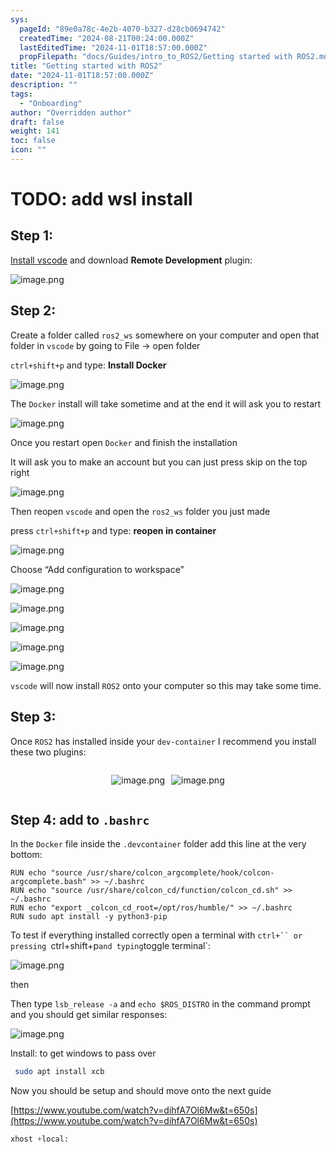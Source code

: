 ```yaml
---
sys:
  pageId: "89e0a78c-4e2b-4070-b327-d28cb0694742"
  createdTime: "2024-08-21T00:24:00.000Z"
  lastEditedTime: "2024-11-01T18:57:00.000Z"
  propFilepath: "docs/Guides/intro_to_ROS2/Getting started with ROS2.md"
title: "Getting started with ROS2"
date: "2024-11-01T18:57:00.000Z"
description: ""
tags:
  - "Onboarding"
author: "Overridden author"
draft: false
weight: 141
toc: false
icon: ""
---
```


# TODO: add wsl install

## Step 1:

[Install vscode](https://code.visualstudio.com/download) and download **Remote Development** plugin:

![image.png](https://prod-files-secure.s3.us-west-2.amazonaws.com/d518164a-d88e-44d1-a4ee-3adb3bd8bce0/efb52993-1881-4a40-b95e-6f020334f022/image.png?X-Amz-Algorithm=AWS4-HMAC-SHA256&X-Amz-Content-Sha256=UNSIGNED-PAYLOAD&X-Amz-Credential=ASIAZI2LB4664NJQ632J%2F20250426%2Fus-west-2%2Fs3%2Faws4_request&X-Amz-Date=20250426T180950Z&X-Amz-Expires=3600&X-Amz-Security-Token=IQoJb3JpZ2luX2VjELH%2F%2F%2F%2F%2F%2F%2F%2F%2F%2FwEaCXVzLXdlc3QtMiJIMEYCIQCySvlZxpSxMPXnLaehiFmcBHnugIsY8Zsp22%2FvF3G%2B%2BAIhAOJluYOVFYwGYNAqYo%2B9wRl2Yq62QppkXLkS5heabPMnKv8DCEoQABoMNjM3NDIzMTgzODA1IgxSwFrYZl43De1HseUq3AOm3MfGRk24%2BoQZmGABmAlZlu%2FHZmyvq3HmMF%2BUloRZxd7mh%2F1vGC5YMHQRJ8hH1btuKntwtbQvjxvGp2%2FA5K0d9Dvn8nT79c3nlmSqvVyWAPT1Ly3QIc4%2FD3REdvtK1FXaaIhw6G0xtkfNNQKeZ8YOKEMMD2jgb0m63U1B1iDxZmTQP2ZDk6Zi9UYfzDdWzat4BMa%2FRmDAdF2A5Zdr9dyyr%2BndkRS0%2BZaopiwgr76BjGkuO2aH0QXilhrWsK9xRd9v3IB7KhwcA6xcHWySd91wBE6V3E2Letw9RZc%2B9din2NEKyNomICN5qGCppPveUKxyNVzfnPgXdII7Nv9F19a5wD0K5nDyfwNtaO2qRVQZZd9fkZJ53Molxeb4cMUP0dsanpt0WWjGXW5%2FtQN1MyRIZPJpwUh%2B1Tu4pfoJQdEz5AsWUN%2BGg8UXgJPGsR1a7MjaDmniu3vppeHxP2ZnmegXsjEY%2B02ZdSCtbfsfVMCR4Ac0v7esTWX3zmeULykErlvcNN%2Fj7BWyUv7y2xjwNk9GvpcreJPXeL5M8w4LTJpb8chUNv2%2BOF58%2BSloh7J9%2FjsJeCqY52VOEZw4tpmU5EWQxjcb6flBLj3WVV0hvEtiRn0E3VH9qNATKrX28DCjqbTABjqkAeeh6k7TDdg%2FlOsHgonKSrU0YAOXVQEHxJiwPxJ%2FGTVpbWuHIi9W0yew73504VmZhVuH6Vwykt8nyXGkHp0e%2Fzj5AhwtvkFFSEj7sOuGxk1kNqOpNjdIy1BR1ZuAFnTrg73V4MFNcpz8H3uxzxfzvz3a1SpeK5gn3zsGLSdSdxaen4jUvaNtlysvq5H04%2FW7AqejteBDQF5xU9X8KOjTai9zK7uK&X-Amz-Signature=2a6ab1883e7d0f76c82bc21401a41e71bf3b65536778c2fb41af42dbbc6003a9&X-Amz-SignedHeaders=host&x-id=GetObject)

## Step 2:

Create a folder called `ros2_ws` somewhere on your computer and open that folder in `vscode` by going to File → open folder 

`ctrl+shift+p` and type: **Install Docker**

![image.png](https://prod-files-secure.s3.us-west-2.amazonaws.com/d518164a-d88e-44d1-a4ee-3adb3bd8bce0/2269dc0e-1cd5-47ff-bceb-c04ad9b2eab0/image.png?X-Amz-Algorithm=AWS4-HMAC-SHA256&X-Amz-Content-Sha256=UNSIGNED-PAYLOAD&X-Amz-Credential=ASIAZI2LB4664NJQ632J%2F20250426%2Fus-west-2%2Fs3%2Faws4_request&X-Amz-Date=20250426T180950Z&X-Amz-Expires=3600&X-Amz-Security-Token=IQoJb3JpZ2luX2VjELH%2F%2F%2F%2F%2F%2F%2F%2F%2F%2FwEaCXVzLXdlc3QtMiJIMEYCIQCySvlZxpSxMPXnLaehiFmcBHnugIsY8Zsp22%2FvF3G%2B%2BAIhAOJluYOVFYwGYNAqYo%2B9wRl2Yq62QppkXLkS5heabPMnKv8DCEoQABoMNjM3NDIzMTgzODA1IgxSwFrYZl43De1HseUq3AOm3MfGRk24%2BoQZmGABmAlZlu%2FHZmyvq3HmMF%2BUloRZxd7mh%2F1vGC5YMHQRJ8hH1btuKntwtbQvjxvGp2%2FA5K0d9Dvn8nT79c3nlmSqvVyWAPT1Ly3QIc4%2FD3REdvtK1FXaaIhw6G0xtkfNNQKeZ8YOKEMMD2jgb0m63U1B1iDxZmTQP2ZDk6Zi9UYfzDdWzat4BMa%2FRmDAdF2A5Zdr9dyyr%2BndkRS0%2BZaopiwgr76BjGkuO2aH0QXilhrWsK9xRd9v3IB7KhwcA6xcHWySd91wBE6V3E2Letw9RZc%2B9din2NEKyNomICN5qGCppPveUKxyNVzfnPgXdII7Nv9F19a5wD0K5nDyfwNtaO2qRVQZZd9fkZJ53Molxeb4cMUP0dsanpt0WWjGXW5%2FtQN1MyRIZPJpwUh%2B1Tu4pfoJQdEz5AsWUN%2BGg8UXgJPGsR1a7MjaDmniu3vppeHxP2ZnmegXsjEY%2B02ZdSCtbfsfVMCR4Ac0v7esTWX3zmeULykErlvcNN%2Fj7BWyUv7y2xjwNk9GvpcreJPXeL5M8w4LTJpb8chUNv2%2BOF58%2BSloh7J9%2FjsJeCqY52VOEZw4tpmU5EWQxjcb6flBLj3WVV0hvEtiRn0E3VH9qNATKrX28DCjqbTABjqkAeeh6k7TDdg%2FlOsHgonKSrU0YAOXVQEHxJiwPxJ%2FGTVpbWuHIi9W0yew73504VmZhVuH6Vwykt8nyXGkHp0e%2Fzj5AhwtvkFFSEj7sOuGxk1kNqOpNjdIy1BR1ZuAFnTrg73V4MFNcpz8H3uxzxfzvz3a1SpeK5gn3zsGLSdSdxaen4jUvaNtlysvq5H04%2FW7AqejteBDQF5xU9X8KOjTai9zK7uK&X-Amz-Signature=fa23bcad3dadcec751d032b7468c2f91e2460b4f52926951a42ac4facc6e9215&X-Amz-SignedHeaders=host&x-id=GetObject)

The `Docker` install will take sometime and at the end it will ask you to restart

![image.png](https://prod-files-secure.s3.us-west-2.amazonaws.com/d518164a-d88e-44d1-a4ee-3adb3bd8bce0/ed233f78-be33-4b1f-b89c-9c346c0e961e/image.png?X-Amz-Algorithm=AWS4-HMAC-SHA256&X-Amz-Content-Sha256=UNSIGNED-PAYLOAD&X-Amz-Credential=ASIAZI2LB4664NJQ632J%2F20250426%2Fus-west-2%2Fs3%2Faws4_request&X-Amz-Date=20250426T180950Z&X-Amz-Expires=3600&X-Amz-Security-Token=IQoJb3JpZ2luX2VjELH%2F%2F%2F%2F%2F%2F%2F%2F%2F%2FwEaCXVzLXdlc3QtMiJIMEYCIQCySvlZxpSxMPXnLaehiFmcBHnugIsY8Zsp22%2FvF3G%2B%2BAIhAOJluYOVFYwGYNAqYo%2B9wRl2Yq62QppkXLkS5heabPMnKv8DCEoQABoMNjM3NDIzMTgzODA1IgxSwFrYZl43De1HseUq3AOm3MfGRk24%2BoQZmGABmAlZlu%2FHZmyvq3HmMF%2BUloRZxd7mh%2F1vGC5YMHQRJ8hH1btuKntwtbQvjxvGp2%2FA5K0d9Dvn8nT79c3nlmSqvVyWAPT1Ly3QIc4%2FD3REdvtK1FXaaIhw6G0xtkfNNQKeZ8YOKEMMD2jgb0m63U1B1iDxZmTQP2ZDk6Zi9UYfzDdWzat4BMa%2FRmDAdF2A5Zdr9dyyr%2BndkRS0%2BZaopiwgr76BjGkuO2aH0QXilhrWsK9xRd9v3IB7KhwcA6xcHWySd91wBE6V3E2Letw9RZc%2B9din2NEKyNomICN5qGCppPveUKxyNVzfnPgXdII7Nv9F19a5wD0K5nDyfwNtaO2qRVQZZd9fkZJ53Molxeb4cMUP0dsanpt0WWjGXW5%2FtQN1MyRIZPJpwUh%2B1Tu4pfoJQdEz5AsWUN%2BGg8UXgJPGsR1a7MjaDmniu3vppeHxP2ZnmegXsjEY%2B02ZdSCtbfsfVMCR4Ac0v7esTWX3zmeULykErlvcNN%2Fj7BWyUv7y2xjwNk9GvpcreJPXeL5M8w4LTJpb8chUNv2%2BOF58%2BSloh7J9%2FjsJeCqY52VOEZw4tpmU5EWQxjcb6flBLj3WVV0hvEtiRn0E3VH9qNATKrX28DCjqbTABjqkAeeh6k7TDdg%2FlOsHgonKSrU0YAOXVQEHxJiwPxJ%2FGTVpbWuHIi9W0yew73504VmZhVuH6Vwykt8nyXGkHp0e%2Fzj5AhwtvkFFSEj7sOuGxk1kNqOpNjdIy1BR1ZuAFnTrg73V4MFNcpz8H3uxzxfzvz3a1SpeK5gn3zsGLSdSdxaen4jUvaNtlysvq5H04%2FW7AqejteBDQF5xU9X8KOjTai9zK7uK&X-Amz-Signature=7680927dab9fd5cc449b35a70efec97dcfb31d7c0eeeb89d842e179dfddc5ef9&X-Amz-SignedHeaders=host&x-id=GetObject)

Once you restart open `Docker` and finish the installation

It will ask you to make an account but you can just press skip on the top right

![image.png](https://prod-files-secure.s3.us-west-2.amazonaws.com/d518164a-d88e-44d1-a4ee-3adb3bd8bce0/21010ad9-1659-4fd9-9f59-9932a09b2a3d/image.png?X-Amz-Algorithm=AWS4-HMAC-SHA256&X-Amz-Content-Sha256=UNSIGNED-PAYLOAD&X-Amz-Credential=ASIAZI2LB4664NJQ632J%2F20250426%2Fus-west-2%2Fs3%2Faws4_request&X-Amz-Date=20250426T180950Z&X-Amz-Expires=3600&X-Amz-Security-Token=IQoJb3JpZ2luX2VjELH%2F%2F%2F%2F%2F%2F%2F%2F%2F%2FwEaCXVzLXdlc3QtMiJIMEYCIQCySvlZxpSxMPXnLaehiFmcBHnugIsY8Zsp22%2FvF3G%2B%2BAIhAOJluYOVFYwGYNAqYo%2B9wRl2Yq62QppkXLkS5heabPMnKv8DCEoQABoMNjM3NDIzMTgzODA1IgxSwFrYZl43De1HseUq3AOm3MfGRk24%2BoQZmGABmAlZlu%2FHZmyvq3HmMF%2BUloRZxd7mh%2F1vGC5YMHQRJ8hH1btuKntwtbQvjxvGp2%2FA5K0d9Dvn8nT79c3nlmSqvVyWAPT1Ly3QIc4%2FD3REdvtK1FXaaIhw6G0xtkfNNQKeZ8YOKEMMD2jgb0m63U1B1iDxZmTQP2ZDk6Zi9UYfzDdWzat4BMa%2FRmDAdF2A5Zdr9dyyr%2BndkRS0%2BZaopiwgr76BjGkuO2aH0QXilhrWsK9xRd9v3IB7KhwcA6xcHWySd91wBE6V3E2Letw9RZc%2B9din2NEKyNomICN5qGCppPveUKxyNVzfnPgXdII7Nv9F19a5wD0K5nDyfwNtaO2qRVQZZd9fkZJ53Molxeb4cMUP0dsanpt0WWjGXW5%2FtQN1MyRIZPJpwUh%2B1Tu4pfoJQdEz5AsWUN%2BGg8UXgJPGsR1a7MjaDmniu3vppeHxP2ZnmegXsjEY%2B02ZdSCtbfsfVMCR4Ac0v7esTWX3zmeULykErlvcNN%2Fj7BWyUv7y2xjwNk9GvpcreJPXeL5M8w4LTJpb8chUNv2%2BOF58%2BSloh7J9%2FjsJeCqY52VOEZw4tpmU5EWQxjcb6flBLj3WVV0hvEtiRn0E3VH9qNATKrX28DCjqbTABjqkAeeh6k7TDdg%2FlOsHgonKSrU0YAOXVQEHxJiwPxJ%2FGTVpbWuHIi9W0yew73504VmZhVuH6Vwykt8nyXGkHp0e%2Fzj5AhwtvkFFSEj7sOuGxk1kNqOpNjdIy1BR1ZuAFnTrg73V4MFNcpz8H3uxzxfzvz3a1SpeK5gn3zsGLSdSdxaen4jUvaNtlysvq5H04%2FW7AqejteBDQF5xU9X8KOjTai9zK7uK&X-Amz-Signature=fa29017bc16d3fe2451268ffc5790696990749fbf0ade4cabfedd79745b4d009&X-Amz-SignedHeaders=host&x-id=GetObject)

Then reopen `vscode` and open the `ros2_ws` folder you just made

press `ctrl+shift+p` and type: **reopen in container**

![image.png](https://prod-files-secure.s3.us-west-2.amazonaws.com/d518164a-d88e-44d1-a4ee-3adb3bd8bce0/4e93b8c2-41ad-488c-8095-c74205196118/image.png?X-Amz-Algorithm=AWS4-HMAC-SHA256&X-Amz-Content-Sha256=UNSIGNED-PAYLOAD&X-Amz-Credential=ASIAZI2LB4664NJQ632J%2F20250426%2Fus-west-2%2Fs3%2Faws4_request&X-Amz-Date=20250426T180950Z&X-Amz-Expires=3600&X-Amz-Security-Token=IQoJb3JpZ2luX2VjELH%2F%2F%2F%2F%2F%2F%2F%2F%2F%2FwEaCXVzLXdlc3QtMiJIMEYCIQCySvlZxpSxMPXnLaehiFmcBHnugIsY8Zsp22%2FvF3G%2B%2BAIhAOJluYOVFYwGYNAqYo%2B9wRl2Yq62QppkXLkS5heabPMnKv8DCEoQABoMNjM3NDIzMTgzODA1IgxSwFrYZl43De1HseUq3AOm3MfGRk24%2BoQZmGABmAlZlu%2FHZmyvq3HmMF%2BUloRZxd7mh%2F1vGC5YMHQRJ8hH1btuKntwtbQvjxvGp2%2FA5K0d9Dvn8nT79c3nlmSqvVyWAPT1Ly3QIc4%2FD3REdvtK1FXaaIhw6G0xtkfNNQKeZ8YOKEMMD2jgb0m63U1B1iDxZmTQP2ZDk6Zi9UYfzDdWzat4BMa%2FRmDAdF2A5Zdr9dyyr%2BndkRS0%2BZaopiwgr76BjGkuO2aH0QXilhrWsK9xRd9v3IB7KhwcA6xcHWySd91wBE6V3E2Letw9RZc%2B9din2NEKyNomICN5qGCppPveUKxyNVzfnPgXdII7Nv9F19a5wD0K5nDyfwNtaO2qRVQZZd9fkZJ53Molxeb4cMUP0dsanpt0WWjGXW5%2FtQN1MyRIZPJpwUh%2B1Tu4pfoJQdEz5AsWUN%2BGg8UXgJPGsR1a7MjaDmniu3vppeHxP2ZnmegXsjEY%2B02ZdSCtbfsfVMCR4Ac0v7esTWX3zmeULykErlvcNN%2Fj7BWyUv7y2xjwNk9GvpcreJPXeL5M8w4LTJpb8chUNv2%2BOF58%2BSloh7J9%2FjsJeCqY52VOEZw4tpmU5EWQxjcb6flBLj3WVV0hvEtiRn0E3VH9qNATKrX28DCjqbTABjqkAeeh6k7TDdg%2FlOsHgonKSrU0YAOXVQEHxJiwPxJ%2FGTVpbWuHIi9W0yew73504VmZhVuH6Vwykt8nyXGkHp0e%2Fzj5AhwtvkFFSEj7sOuGxk1kNqOpNjdIy1BR1ZuAFnTrg73V4MFNcpz8H3uxzxfzvz3a1SpeK5gn3zsGLSdSdxaen4jUvaNtlysvq5H04%2FW7AqejteBDQF5xU9X8KOjTai9zK7uK&X-Amz-Signature=7b158e9664aeb9a5d2418b014e3083b8aa1146edb9a68e334e24201c0fa7781f&X-Amz-SignedHeaders=host&x-id=GetObject)

Choose “Add configuration to workspace”

![image.png](https://prod-files-secure.s3.us-west-2.amazonaws.com/d518164a-d88e-44d1-a4ee-3adb3bd8bce0/9560b282-5060-4989-ba37-97e7b2c22476/image.png?X-Amz-Algorithm=AWS4-HMAC-SHA256&X-Amz-Content-Sha256=UNSIGNED-PAYLOAD&X-Amz-Credential=ASIAZI2LB4664NJQ632J%2F20250426%2Fus-west-2%2Fs3%2Faws4_request&X-Amz-Date=20250426T180950Z&X-Amz-Expires=3600&X-Amz-Security-Token=IQoJb3JpZ2luX2VjELH%2F%2F%2F%2F%2F%2F%2F%2F%2F%2FwEaCXVzLXdlc3QtMiJIMEYCIQCySvlZxpSxMPXnLaehiFmcBHnugIsY8Zsp22%2FvF3G%2B%2BAIhAOJluYOVFYwGYNAqYo%2B9wRl2Yq62QppkXLkS5heabPMnKv8DCEoQABoMNjM3NDIzMTgzODA1IgxSwFrYZl43De1HseUq3AOm3MfGRk24%2BoQZmGABmAlZlu%2FHZmyvq3HmMF%2BUloRZxd7mh%2F1vGC5YMHQRJ8hH1btuKntwtbQvjxvGp2%2FA5K0d9Dvn8nT79c3nlmSqvVyWAPT1Ly3QIc4%2FD3REdvtK1FXaaIhw6G0xtkfNNQKeZ8YOKEMMD2jgb0m63U1B1iDxZmTQP2ZDk6Zi9UYfzDdWzat4BMa%2FRmDAdF2A5Zdr9dyyr%2BndkRS0%2BZaopiwgr76BjGkuO2aH0QXilhrWsK9xRd9v3IB7KhwcA6xcHWySd91wBE6V3E2Letw9RZc%2B9din2NEKyNomICN5qGCppPveUKxyNVzfnPgXdII7Nv9F19a5wD0K5nDyfwNtaO2qRVQZZd9fkZJ53Molxeb4cMUP0dsanpt0WWjGXW5%2FtQN1MyRIZPJpwUh%2B1Tu4pfoJQdEz5AsWUN%2BGg8UXgJPGsR1a7MjaDmniu3vppeHxP2ZnmegXsjEY%2B02ZdSCtbfsfVMCR4Ac0v7esTWX3zmeULykErlvcNN%2Fj7BWyUv7y2xjwNk9GvpcreJPXeL5M8w4LTJpb8chUNv2%2BOF58%2BSloh7J9%2FjsJeCqY52VOEZw4tpmU5EWQxjcb6flBLj3WVV0hvEtiRn0E3VH9qNATKrX28DCjqbTABjqkAeeh6k7TDdg%2FlOsHgonKSrU0YAOXVQEHxJiwPxJ%2FGTVpbWuHIi9W0yew73504VmZhVuH6Vwykt8nyXGkHp0e%2Fzj5AhwtvkFFSEj7sOuGxk1kNqOpNjdIy1BR1ZuAFnTrg73V4MFNcpz8H3uxzxfzvz3a1SpeK5gn3zsGLSdSdxaen4jUvaNtlysvq5H04%2FW7AqejteBDQF5xU9X8KOjTai9zK7uK&X-Amz-Signature=eabda8987b66859e13df9d18245cb301097824f246f23de7307d1d1d0865bc38&X-Amz-SignedHeaders=host&x-id=GetObject)

![image.png](https://prod-files-secure.s3.us-west-2.amazonaws.com/d518164a-d88e-44d1-a4ee-3adb3bd8bce0/2ee63f81-886b-48e8-a553-dc6e5eac99e4/image.png?X-Amz-Algorithm=AWS4-HMAC-SHA256&X-Amz-Content-Sha256=UNSIGNED-PAYLOAD&X-Amz-Credential=ASIAZI2LB4664NJQ632J%2F20250426%2Fus-west-2%2Fs3%2Faws4_request&X-Amz-Date=20250426T180950Z&X-Amz-Expires=3600&X-Amz-Security-Token=IQoJb3JpZ2luX2VjELH%2F%2F%2F%2F%2F%2F%2F%2F%2F%2FwEaCXVzLXdlc3QtMiJIMEYCIQCySvlZxpSxMPXnLaehiFmcBHnugIsY8Zsp22%2FvF3G%2B%2BAIhAOJluYOVFYwGYNAqYo%2B9wRl2Yq62QppkXLkS5heabPMnKv8DCEoQABoMNjM3NDIzMTgzODA1IgxSwFrYZl43De1HseUq3AOm3MfGRk24%2BoQZmGABmAlZlu%2FHZmyvq3HmMF%2BUloRZxd7mh%2F1vGC5YMHQRJ8hH1btuKntwtbQvjxvGp2%2FA5K0d9Dvn8nT79c3nlmSqvVyWAPT1Ly3QIc4%2FD3REdvtK1FXaaIhw6G0xtkfNNQKeZ8YOKEMMD2jgb0m63U1B1iDxZmTQP2ZDk6Zi9UYfzDdWzat4BMa%2FRmDAdF2A5Zdr9dyyr%2BndkRS0%2BZaopiwgr76BjGkuO2aH0QXilhrWsK9xRd9v3IB7KhwcA6xcHWySd91wBE6V3E2Letw9RZc%2B9din2NEKyNomICN5qGCppPveUKxyNVzfnPgXdII7Nv9F19a5wD0K5nDyfwNtaO2qRVQZZd9fkZJ53Molxeb4cMUP0dsanpt0WWjGXW5%2FtQN1MyRIZPJpwUh%2B1Tu4pfoJQdEz5AsWUN%2BGg8UXgJPGsR1a7MjaDmniu3vppeHxP2ZnmegXsjEY%2B02ZdSCtbfsfVMCR4Ac0v7esTWX3zmeULykErlvcNN%2Fj7BWyUv7y2xjwNk9GvpcreJPXeL5M8w4LTJpb8chUNv2%2BOF58%2BSloh7J9%2FjsJeCqY52VOEZw4tpmU5EWQxjcb6flBLj3WVV0hvEtiRn0E3VH9qNATKrX28DCjqbTABjqkAeeh6k7TDdg%2FlOsHgonKSrU0YAOXVQEHxJiwPxJ%2FGTVpbWuHIi9W0yew73504VmZhVuH6Vwykt8nyXGkHp0e%2Fzj5AhwtvkFFSEj7sOuGxk1kNqOpNjdIy1BR1ZuAFnTrg73V4MFNcpz8H3uxzxfzvz3a1SpeK5gn3zsGLSdSdxaen4jUvaNtlysvq5H04%2FW7AqejteBDQF5xU9X8KOjTai9zK7uK&X-Amz-Signature=70fda49b3ab1a53ef34314875ebe8b6989d4114e8860471265045815b3d0b3e1&X-Amz-SignedHeaders=host&x-id=GetObject)

![image.png](https://prod-files-secure.s3.us-west-2.amazonaws.com/d518164a-d88e-44d1-a4ee-3adb3bd8bce0/ae1580b2-b048-407e-aed9-b584224a7a04/image.png?X-Amz-Algorithm=AWS4-HMAC-SHA256&X-Amz-Content-Sha256=UNSIGNED-PAYLOAD&X-Amz-Credential=ASIAZI2LB4664NJQ632J%2F20250426%2Fus-west-2%2Fs3%2Faws4_request&X-Amz-Date=20250426T180950Z&X-Amz-Expires=3600&X-Amz-Security-Token=IQoJb3JpZ2luX2VjELH%2F%2F%2F%2F%2F%2F%2F%2F%2F%2FwEaCXVzLXdlc3QtMiJIMEYCIQCySvlZxpSxMPXnLaehiFmcBHnugIsY8Zsp22%2FvF3G%2B%2BAIhAOJluYOVFYwGYNAqYo%2B9wRl2Yq62QppkXLkS5heabPMnKv8DCEoQABoMNjM3NDIzMTgzODA1IgxSwFrYZl43De1HseUq3AOm3MfGRk24%2BoQZmGABmAlZlu%2FHZmyvq3HmMF%2BUloRZxd7mh%2F1vGC5YMHQRJ8hH1btuKntwtbQvjxvGp2%2FA5K0d9Dvn8nT79c3nlmSqvVyWAPT1Ly3QIc4%2FD3REdvtK1FXaaIhw6G0xtkfNNQKeZ8YOKEMMD2jgb0m63U1B1iDxZmTQP2ZDk6Zi9UYfzDdWzat4BMa%2FRmDAdF2A5Zdr9dyyr%2BndkRS0%2BZaopiwgr76BjGkuO2aH0QXilhrWsK9xRd9v3IB7KhwcA6xcHWySd91wBE6V3E2Letw9RZc%2B9din2NEKyNomICN5qGCppPveUKxyNVzfnPgXdII7Nv9F19a5wD0K5nDyfwNtaO2qRVQZZd9fkZJ53Molxeb4cMUP0dsanpt0WWjGXW5%2FtQN1MyRIZPJpwUh%2B1Tu4pfoJQdEz5AsWUN%2BGg8UXgJPGsR1a7MjaDmniu3vppeHxP2ZnmegXsjEY%2B02ZdSCtbfsfVMCR4Ac0v7esTWX3zmeULykErlvcNN%2Fj7BWyUv7y2xjwNk9GvpcreJPXeL5M8w4LTJpb8chUNv2%2BOF58%2BSloh7J9%2FjsJeCqY52VOEZw4tpmU5EWQxjcb6flBLj3WVV0hvEtiRn0E3VH9qNATKrX28DCjqbTABjqkAeeh6k7TDdg%2FlOsHgonKSrU0YAOXVQEHxJiwPxJ%2FGTVpbWuHIi9W0yew73504VmZhVuH6Vwykt8nyXGkHp0e%2Fzj5AhwtvkFFSEj7sOuGxk1kNqOpNjdIy1BR1ZuAFnTrg73V4MFNcpz8H3uxzxfzvz3a1SpeK5gn3zsGLSdSdxaen4jUvaNtlysvq5H04%2FW7AqejteBDQF5xU9X8KOjTai9zK7uK&X-Amz-Signature=26e24e02ee6cb46b5a9a2c89c73be9e0b749a562e4489b7dce62db1665876c68&X-Amz-SignedHeaders=host&x-id=GetObject)

![image.png](https://prod-files-secure.s3.us-west-2.amazonaws.com/d518164a-d88e-44d1-a4ee-3adb3bd8bce0/53255b28-f75e-430f-b9e3-c0ac8577e42b/image.png?X-Amz-Algorithm=AWS4-HMAC-SHA256&X-Amz-Content-Sha256=UNSIGNED-PAYLOAD&X-Amz-Credential=ASIAZI2LB4664NJQ632J%2F20250426%2Fus-west-2%2Fs3%2Faws4_request&X-Amz-Date=20250426T180950Z&X-Amz-Expires=3600&X-Amz-Security-Token=IQoJb3JpZ2luX2VjELH%2F%2F%2F%2F%2F%2F%2F%2F%2F%2FwEaCXVzLXdlc3QtMiJIMEYCIQCySvlZxpSxMPXnLaehiFmcBHnugIsY8Zsp22%2FvF3G%2B%2BAIhAOJluYOVFYwGYNAqYo%2B9wRl2Yq62QppkXLkS5heabPMnKv8DCEoQABoMNjM3NDIzMTgzODA1IgxSwFrYZl43De1HseUq3AOm3MfGRk24%2BoQZmGABmAlZlu%2FHZmyvq3HmMF%2BUloRZxd7mh%2F1vGC5YMHQRJ8hH1btuKntwtbQvjxvGp2%2FA5K0d9Dvn8nT79c3nlmSqvVyWAPT1Ly3QIc4%2FD3REdvtK1FXaaIhw6G0xtkfNNQKeZ8YOKEMMD2jgb0m63U1B1iDxZmTQP2ZDk6Zi9UYfzDdWzat4BMa%2FRmDAdF2A5Zdr9dyyr%2BndkRS0%2BZaopiwgr76BjGkuO2aH0QXilhrWsK9xRd9v3IB7KhwcA6xcHWySd91wBE6V3E2Letw9RZc%2B9din2NEKyNomICN5qGCppPveUKxyNVzfnPgXdII7Nv9F19a5wD0K5nDyfwNtaO2qRVQZZd9fkZJ53Molxeb4cMUP0dsanpt0WWjGXW5%2FtQN1MyRIZPJpwUh%2B1Tu4pfoJQdEz5AsWUN%2BGg8UXgJPGsR1a7MjaDmniu3vppeHxP2ZnmegXsjEY%2B02ZdSCtbfsfVMCR4Ac0v7esTWX3zmeULykErlvcNN%2Fj7BWyUv7y2xjwNk9GvpcreJPXeL5M8w4LTJpb8chUNv2%2BOF58%2BSloh7J9%2FjsJeCqY52VOEZw4tpmU5EWQxjcb6flBLj3WVV0hvEtiRn0E3VH9qNATKrX28DCjqbTABjqkAeeh6k7TDdg%2FlOsHgonKSrU0YAOXVQEHxJiwPxJ%2FGTVpbWuHIi9W0yew73504VmZhVuH6Vwykt8nyXGkHp0e%2Fzj5AhwtvkFFSEj7sOuGxk1kNqOpNjdIy1BR1ZuAFnTrg73V4MFNcpz8H3uxzxfzvz3a1SpeK5gn3zsGLSdSdxaen4jUvaNtlysvq5H04%2FW7AqejteBDQF5xU9X8KOjTai9zK7uK&X-Amz-Signature=ed1b4e95956a7347dde0c46ede40379722ed9e4a4768d1f6780ca071e3b3ef48&X-Amz-SignedHeaders=host&x-id=GetObject)

![image.png](https://prod-files-secure.s3.us-west-2.amazonaws.com/d518164a-d88e-44d1-a4ee-3adb3bd8bce0/7c562767-5af9-4ffb-97d1-327bcdf4ee00/image.png?X-Amz-Algorithm=AWS4-HMAC-SHA256&X-Amz-Content-Sha256=UNSIGNED-PAYLOAD&X-Amz-Credential=ASIAZI2LB4664NJQ632J%2F20250426%2Fus-west-2%2Fs3%2Faws4_request&X-Amz-Date=20250426T180950Z&X-Amz-Expires=3600&X-Amz-Security-Token=IQoJb3JpZ2luX2VjELH%2F%2F%2F%2F%2F%2F%2F%2F%2F%2FwEaCXVzLXdlc3QtMiJIMEYCIQCySvlZxpSxMPXnLaehiFmcBHnugIsY8Zsp22%2FvF3G%2B%2BAIhAOJluYOVFYwGYNAqYo%2B9wRl2Yq62QppkXLkS5heabPMnKv8DCEoQABoMNjM3NDIzMTgzODA1IgxSwFrYZl43De1HseUq3AOm3MfGRk24%2BoQZmGABmAlZlu%2FHZmyvq3HmMF%2BUloRZxd7mh%2F1vGC5YMHQRJ8hH1btuKntwtbQvjxvGp2%2FA5K0d9Dvn8nT79c3nlmSqvVyWAPT1Ly3QIc4%2FD3REdvtK1FXaaIhw6G0xtkfNNQKeZ8YOKEMMD2jgb0m63U1B1iDxZmTQP2ZDk6Zi9UYfzDdWzat4BMa%2FRmDAdF2A5Zdr9dyyr%2BndkRS0%2BZaopiwgr76BjGkuO2aH0QXilhrWsK9xRd9v3IB7KhwcA6xcHWySd91wBE6V3E2Letw9RZc%2B9din2NEKyNomICN5qGCppPveUKxyNVzfnPgXdII7Nv9F19a5wD0K5nDyfwNtaO2qRVQZZd9fkZJ53Molxeb4cMUP0dsanpt0WWjGXW5%2FtQN1MyRIZPJpwUh%2B1Tu4pfoJQdEz5AsWUN%2BGg8UXgJPGsR1a7MjaDmniu3vppeHxP2ZnmegXsjEY%2B02ZdSCtbfsfVMCR4Ac0v7esTWX3zmeULykErlvcNN%2Fj7BWyUv7y2xjwNk9GvpcreJPXeL5M8w4LTJpb8chUNv2%2BOF58%2BSloh7J9%2FjsJeCqY52VOEZw4tpmU5EWQxjcb6flBLj3WVV0hvEtiRn0E3VH9qNATKrX28DCjqbTABjqkAeeh6k7TDdg%2FlOsHgonKSrU0YAOXVQEHxJiwPxJ%2FGTVpbWuHIi9W0yew73504VmZhVuH6Vwykt8nyXGkHp0e%2Fzj5AhwtvkFFSEj7sOuGxk1kNqOpNjdIy1BR1ZuAFnTrg73V4MFNcpz8H3uxzxfzvz3a1SpeK5gn3zsGLSdSdxaen4jUvaNtlysvq5H04%2FW7AqejteBDQF5xU9X8KOjTai9zK7uK&X-Amz-Signature=2b0e97a5ecd2ee15df130ed161ca8513cb916f514bb3cdf2ebe8adfc2d7a057e&X-Amz-SignedHeaders=host&x-id=GetObject)

`vscode` will now install `ROS2` onto your computer so this may take some time.

## Step 3:

Once `ROS2` has installed inside your `dev-container` I recommend you install these two plugins:

<div style="display: flex;flex-direction: row; column-gap:10px; max-width: 630px;justify-content: center;">
<div>

![image.png](https://prod-files-secure.s3.us-west-2.amazonaws.com/d518164a-d88e-44d1-a4ee-3adb3bd8bce0/3fc3d550-5a54-4ba1-ba6b-faa01cdb7369/image.png?X-Amz-Algorithm=AWS4-HMAC-SHA256&X-Amz-Content-Sha256=UNSIGNED-PAYLOAD&X-Amz-Credential=ASIAZI2LB466ZBLFZHVI%2F20250426%2Fus-west-2%2Fs3%2Faws4_request&X-Amz-Date=20250426T180952Z&X-Amz-Expires=3600&X-Amz-Security-Token=IQoJb3JpZ2luX2VjELH%2F%2F%2F%2F%2F%2F%2F%2F%2F%2FwEaCXVzLXdlc3QtMiJIMEYCIQCAZXGy7dtkglIKUIuc2DRqYnHzVEMZGdTqvH7BXwnSsQIhAKmAAjvaET2DFRievWMHbSB1O%2FIwdTTfMB9Nh5Je%2F9rOKv8DCEoQABoMNjM3NDIzMTgzODA1IgzQRVxyRd5E882SubEq3AO%2BnuCq15gxiXn0efEbZAHF8fWeQgtekVeFPrtSy626FAOuVJ795shKbKnqiQf96wxy4Apbt7p1vg%2Bdwhdau25X%2FWygJ7AR26kS5HKtwbiex1I2MuZfpPYu80%2BTJW%2BcmPjYz36oXipt6xxAD%2FU5M%2BVClfYE4BE%2BXwp1rgEe97nJ9ujRptsk5sIT9ChM2vJ7%2Fr0NkYr%2FG15rXjeUPV3UEJ%2FRmTM%2FMVNXBJGXMsEzIif%2FBA48nIs%2BPHXMoTsqlRCJ%2FDcUoVwEt%2Bf5cKXCjP3mM%2BYAHk5tgN6uxkp3dDMO4LwfD6P2W100GIoduDK4olFifvB2yC%2FbKXKBIVvVtj8M9xCSL6UuQGUrLKHYFLyNkHUjRCzqUvPSU1Zxf%2FEb0KDUZALd0YZ%2B3HmiE8xHJjOVLyTplsDWk4WTI28uJgDOBajKSZM7Xw17ToWLM5jG%2Bqfv4DkjFR0UqYhjWFWmnuALngp%2BeXTzAVFS3IcFD2nm2w50P0ONgRJ0jD6Z8LDEHidjd5IceIe21dNpgcMmxrFIFJunV2Fm8WKjS4F25IvEHhDCf0tlPS7X%2FZQ1uiabFWhZvos7p1tJ7kX8WNJMj2H6DEfb4q9NXItFoE%2BawAV0G8FIL7ih6gFPmOcr45fw5zCyqbTABjqkARyFZ%2FdFOoOBEBxG7N5KyRuEa7G6w4gFVG8FhrkHX86H%2BRIv8qmuCxsqrkacG%2B5JC5q2h2tjAZJb9gjbEPic5bUKxHr%2BO3OvZ%2FHYeZcAf%2F8%2FMmANfJ3lFnTPZOX4E7E49OHyLck6cXwIwIHz6uKHbY7podbA9239Qvjke1CPK7OWW4%2B%2F2%2Fj0g4YzeDXL15br%2F9CcXtsBR3sBbwNzP6PkDaZwjJaH&X-Amz-Signature=a89e26d0de9f0c2247d7c75ab0442420b2a1a255c537953d8113765ebaf5ecd6&X-Amz-SignedHeaders=host&x-id=GetObject)

</div>
<div>

![image.png](https://prod-files-secure.s3.us-west-2.amazonaws.com/d518164a-d88e-44d1-a4ee-3adb3bd8bce0/d994cc66-13c2-4093-a5a3-f84cf4601a82/image.png?X-Amz-Algorithm=AWS4-HMAC-SHA256&X-Amz-Content-Sha256=UNSIGNED-PAYLOAD&X-Amz-Credential=ASIAZI2LB4663TULL2WM%2F20250426%2Fus-west-2%2Fs3%2Faws4_request&X-Amz-Date=20250426T180952Z&X-Amz-Expires=3600&X-Amz-Security-Token=IQoJb3JpZ2luX2VjELH%2F%2F%2F%2F%2F%2F%2F%2F%2F%2FwEaCXVzLXdlc3QtMiJHMEUCIQCSGsFxDdYpn57y30hOFkHXkn9j3EmN%2BVyorXvZNwcoGwIgOmMJb9AHhwivgzsBLm8c%2BWlAVl0PZrLa3Wd97V04nQ4q%2FwMIShAAGgw2Mzc0MjMxODM4MDUiDNQpbh7xIydVI39MjSrcA%2B96REYkZNwiRnSJenZZrXBzK90D2cD01SsVgdZictm6FN3YK58aomBl%2B5LEOpT0udVM%2F%2FeXEibIkbCWmu8FGQjXzSYZGotomCOV15mo6I8yXe0bwn41rLRrO8LaV1jNC6vNyntMRfsRa6fjTIRE2ecZXoA4Fdoi1gg86iZtvrx49IqrkCuHejHreSiChBLd91srdKgdyUB8afEoFYWXXVC2Mr1Qw4m8bo%2FvWlJevERkdiAZzAMekED8F%2BobH5aJORTjfLw9TANkjPKzArNAWZgP%2F7TLa5EA9dTVi0N%2FxCqzEpvuXiXD%2BocEP29yDMpv2dTQw0aUzIoV9rgCdE36ex5uj47BQsa76SV1lslpXooOqzsYI4RUiYDLAueohhd0336RFlr2%2BtofuGV1fTfVRyQx%2BjjaXxW%2BLWsw%2BCbpEHrUZQckbm6tAD4McvUgcyAOdhCHo8K%2BeAJm%2BoycxEja8%2FxMpmdr12wQ3GpTqB%2FHiMPf1X5yFQT%2FBfDMB3s0eKreB9z7kTKy7iUhdPn8Ze0UE3K%2BTFBLXLBVMGs6cDMJI0TcukGfHHR1g8Bzr6J2vDbLjy5xonkBke8vrQ76UPSe98sEJxOSuNAK2Vb4CDjAtyQAbSvmH8Zfue2gWOcpMKOptMAGOqUBwxLf3aCN7bshUFaUIrC%2B8YStyxEMmpDBMS0WFHpYlVN%2BgkaqnxKt6aB1bLpR%2FOMOT1qoGphZovkDxF6poQfk8Ihtw0%2FvbQpz0D2Q57xIkqazCIOYzcApG3k2%2BnowWiJ38MImOeXoQQTuLbCpQDTLkMLcudeFKQ5PrgmmdT8Y6YTWmsb%2FyFbdSqZl4gm5P%2FF0o64t3WmpkJCmbk9wmGARtua21mLd&X-Amz-Signature=b800f95242c404328099413d5e549fb30b37959f9492c5e6211f54a4d99f77e1&X-Amz-SignedHeaders=host&x-id=GetObject)

</div>
</div>

## Step 4: add to `.bashrc`

In the `Docker` file inside the `.devcontainer` folder add this line at the very bottom: 

```docker
RUN echo "source /usr/share/colcon_argcomplete/hook/colcon-argcomplete.bash" >> ~/.bashrc
RUN echo "source /usr/share/colcon_cd/function/colcon_cd.sh" >> ~/.bashrc
RUN echo "export _colcon_cd_root=/opt/ros/humble/" >> ~/.bashrc
RUN sudo apt install -y python3-pip 
```

To test if everything installed correctly open a terminal with `ctrl+`` or pressing `ctrl+shift+p` and typing `toggle terminal`:

![image.png](https://prod-files-secure.s3.us-west-2.amazonaws.com/d518164a-d88e-44d1-a4ee-3adb3bd8bce0/6a4943d8-b04e-4c02-9a58-775f3384d1a5/image.png?X-Amz-Algorithm=AWS4-HMAC-SHA256&X-Amz-Content-Sha256=UNSIGNED-PAYLOAD&X-Amz-Credential=ASIAZI2LB4664NJQ632J%2F20250426%2Fus-west-2%2Fs3%2Faws4_request&X-Amz-Date=20250426T180950Z&X-Amz-Expires=3600&X-Amz-Security-Token=IQoJb3JpZ2luX2VjELH%2F%2F%2F%2F%2F%2F%2F%2F%2F%2FwEaCXVzLXdlc3QtMiJIMEYCIQCySvlZxpSxMPXnLaehiFmcBHnugIsY8Zsp22%2FvF3G%2B%2BAIhAOJluYOVFYwGYNAqYo%2B9wRl2Yq62QppkXLkS5heabPMnKv8DCEoQABoMNjM3NDIzMTgzODA1IgxSwFrYZl43De1HseUq3AOm3MfGRk24%2BoQZmGABmAlZlu%2FHZmyvq3HmMF%2BUloRZxd7mh%2F1vGC5YMHQRJ8hH1btuKntwtbQvjxvGp2%2FA5K0d9Dvn8nT79c3nlmSqvVyWAPT1Ly3QIc4%2FD3REdvtK1FXaaIhw6G0xtkfNNQKeZ8YOKEMMD2jgb0m63U1B1iDxZmTQP2ZDk6Zi9UYfzDdWzat4BMa%2FRmDAdF2A5Zdr9dyyr%2BndkRS0%2BZaopiwgr76BjGkuO2aH0QXilhrWsK9xRd9v3IB7KhwcA6xcHWySd91wBE6V3E2Letw9RZc%2B9din2NEKyNomICN5qGCppPveUKxyNVzfnPgXdII7Nv9F19a5wD0K5nDyfwNtaO2qRVQZZd9fkZJ53Molxeb4cMUP0dsanpt0WWjGXW5%2FtQN1MyRIZPJpwUh%2B1Tu4pfoJQdEz5AsWUN%2BGg8UXgJPGsR1a7MjaDmniu3vppeHxP2ZnmegXsjEY%2B02ZdSCtbfsfVMCR4Ac0v7esTWX3zmeULykErlvcNN%2Fj7BWyUv7y2xjwNk9GvpcreJPXeL5M8w4LTJpb8chUNv2%2BOF58%2BSloh7J9%2FjsJeCqY52VOEZw4tpmU5EWQxjcb6flBLj3WVV0hvEtiRn0E3VH9qNATKrX28DCjqbTABjqkAeeh6k7TDdg%2FlOsHgonKSrU0YAOXVQEHxJiwPxJ%2FGTVpbWuHIi9W0yew73504VmZhVuH6Vwykt8nyXGkHp0e%2Fzj5AhwtvkFFSEj7sOuGxk1kNqOpNjdIy1BR1ZuAFnTrg73V4MFNcpz8H3uxzxfzvz3a1SpeK5gn3zsGLSdSdxaen4jUvaNtlysvq5H04%2FW7AqejteBDQF5xU9X8KOjTai9zK7uK&X-Amz-Signature=a6d9bfc61a8e757aeab68339e52d947612e450b6fd9eb63c07ef20bf68f442d3&X-Amz-SignedHeaders=host&x-id=GetObject)

then 

Then type `lsb_release -a` and `echo $ROS_DISTRO` in the command prompt and you should get similar responses:

![image.png](https://prod-files-secure.s3.us-west-2.amazonaws.com/d518164a-d88e-44d1-a4ee-3adb3bd8bce0/3e635dec-a805-4e85-8b9e-d000e5b71a4e/image.png?X-Amz-Algorithm=AWS4-HMAC-SHA256&X-Amz-Content-Sha256=UNSIGNED-PAYLOAD&X-Amz-Credential=ASIAZI2LB4664NJQ632J%2F20250426%2Fus-west-2%2Fs3%2Faws4_request&X-Amz-Date=20250426T180950Z&X-Amz-Expires=3600&X-Amz-Security-Token=IQoJb3JpZ2luX2VjELH%2F%2F%2F%2F%2F%2F%2F%2F%2F%2FwEaCXVzLXdlc3QtMiJIMEYCIQCySvlZxpSxMPXnLaehiFmcBHnugIsY8Zsp22%2FvF3G%2B%2BAIhAOJluYOVFYwGYNAqYo%2B9wRl2Yq62QppkXLkS5heabPMnKv8DCEoQABoMNjM3NDIzMTgzODA1IgxSwFrYZl43De1HseUq3AOm3MfGRk24%2BoQZmGABmAlZlu%2FHZmyvq3HmMF%2BUloRZxd7mh%2F1vGC5YMHQRJ8hH1btuKntwtbQvjxvGp2%2FA5K0d9Dvn8nT79c3nlmSqvVyWAPT1Ly3QIc4%2FD3REdvtK1FXaaIhw6G0xtkfNNQKeZ8YOKEMMD2jgb0m63U1B1iDxZmTQP2ZDk6Zi9UYfzDdWzat4BMa%2FRmDAdF2A5Zdr9dyyr%2BndkRS0%2BZaopiwgr76BjGkuO2aH0QXilhrWsK9xRd9v3IB7KhwcA6xcHWySd91wBE6V3E2Letw9RZc%2B9din2NEKyNomICN5qGCppPveUKxyNVzfnPgXdII7Nv9F19a5wD0K5nDyfwNtaO2qRVQZZd9fkZJ53Molxeb4cMUP0dsanpt0WWjGXW5%2FtQN1MyRIZPJpwUh%2B1Tu4pfoJQdEz5AsWUN%2BGg8UXgJPGsR1a7MjaDmniu3vppeHxP2ZnmegXsjEY%2B02ZdSCtbfsfVMCR4Ac0v7esTWX3zmeULykErlvcNN%2Fj7BWyUv7y2xjwNk9GvpcreJPXeL5M8w4LTJpb8chUNv2%2BOF58%2BSloh7J9%2FjsJeCqY52VOEZw4tpmU5EWQxjcb6flBLj3WVV0hvEtiRn0E3VH9qNATKrX28DCjqbTABjqkAeeh6k7TDdg%2FlOsHgonKSrU0YAOXVQEHxJiwPxJ%2FGTVpbWuHIi9W0yew73504VmZhVuH6Vwykt8nyXGkHp0e%2Fzj5AhwtvkFFSEj7sOuGxk1kNqOpNjdIy1BR1ZuAFnTrg73V4MFNcpz8H3uxzxfzvz3a1SpeK5gn3zsGLSdSdxaen4jUvaNtlysvq5H04%2FW7AqejteBDQF5xU9X8KOjTai9zK7uK&X-Amz-Signature=09bfce502197331d075817113b8af71059dc4d38ee0b140365b781e57488891d&X-Amz-SignedHeaders=host&x-id=GetObject)

Install:  to get windows to pass over

```bash
 sudo apt install xcb
```

Now you should be setup and should move onto the next guide 

[https://www.youtube.com/watch?v=dihfA7Ol6Mw&t=650s](https://www.youtube.com/watch?v=dihfA7Ol6Mw&t=650s)

```python
xhost +local:
```
